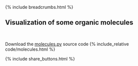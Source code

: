 {% include breadcrumbs.html %}

## Visualization of some organic molecules
<div class="header_line"><br/></div>

Download the [molecules.py](code/molecules.py) source code
{% include_relative code/molecules.html %}

<p style="clear: both;"></p>

{% include share_buttons.html %}